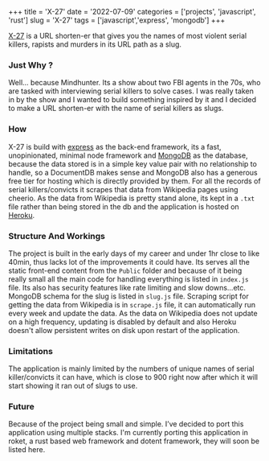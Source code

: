 +++
title = 'X-27'
date = '2022-07-09'
categories = ['projects', 'javascript', 'rust']
slug = 'X-27'
tags = ['javascript','express', 'mongodb']
+++

[X-27](https://x-27.herokuapp.com/) is a URL shorten-er that gives you the names of most violent serial killers, rapists and murders in its URL path as a slug.

### Just Why ?

Well… because Mindhunter. Its a show about two FBI agents in the 70s, who are tasked with interviewing serial killers to solve cases. I was really taken in by the show and I wanted to build something inspired by it and I decided to make a URL shorten-er with the name of serial killers as slugs.

### How

X-27 is build with [express](https://expressjs.com/) as the back-end framework, its a fast, unopinionated, minimal node framework and [MongoDB](https://www.mongodb.com/) as the database, because the data stored is in a simple key value pair with no relationship to handle, so a DocumentDB makes sense and MongoDB also has a generous free tier for hosting which is directly provided by them. For all the records of serial killers/convicts it scrapes that data from Wikipedia pages using cheerio. As the data from Wikipedia is pretty stand alone, its kept in a `.txt` file rather than being stored in the db and the application is hosted on [Heroku](https://www.heroku.com/).

### Structure And Workings

The project is built in the early days of my career and under 1hr close to like 40min, thus lacks lot of the improvements it could have. Its serves all the static front-end content from the `Public` folder and because of it being really small all the main code for handling everything is listed in `index.js` file. Its also has security features like rate limiting and slow downs...etc. MongoDB schema for the slug is listed in `slug.js` file. Scraping script for getting the data from Wikipedia is in `scrape.js` file, it can automatically run every week and update the data. As the data on Wikipedia does not update on a high frequency, updating is disabled by default and also Heroku doesn't allow persistent writes on disk upon restart of the application.

### Limitations

The application is mainly limited by the numbers of unique names of serial killer/convicts it can have, which is close to 900 right now after which it will start showing it ran out of slugs to use.

### Future

Because of the project being small and simple. I’ve decided to port this application using multiple stacks. I'm currently porting this application in roket, a rust based web framework and dotent framework, they will soon be listed here.
